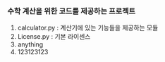 ### 수학 계산을 위한 코드를 제공하는 프로젝트
1. calculator.py : 계산기에 있는 기능들을 제공하는 모듈
2. License.py : 기본 라이센스
3. anything
4. 123123123
